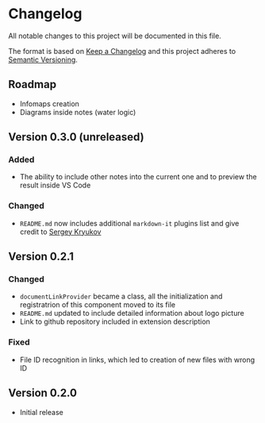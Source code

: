 # Changelog
All notable changes to this project will be documented in this file.

The format is based on [Keep a Changelog](http://keepachangelog.com/en/1.0.0/)
and this project adheres to [Semantic Versioning](http://semver.org/spec/v2.0.0.html).

## Roadmap
- Infomaps creation
- Diagrams inside notes (water logic)

## Version 0.3.0 (unreleased)

### Added
- The ability to include other notes into the current one and to preview the result inside VS Code

### Changed
- `README.md` now includes additional `markdown-it` plugins list and give credit to [Sergey Kryukov](http://www.sakryukov.org/)

## Version 0.2.1

### Changed
- `documentLinkProvider` became a class, all the initialization and registratrion of this component moved to its file
- `README.md` updated to include detailed information about logo picture
- Link to github repository included in extension description

### Fixed
- File ID recognition in links, which led to creation of new files with wrong ID


## Version 0.2.0
- Initial release